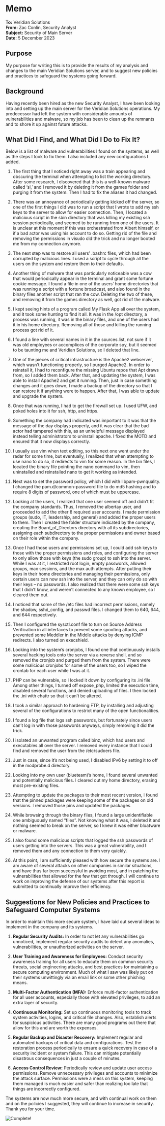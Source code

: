# Memo

**To:** Veridian Solutions  
**From:** Zac Conlin, Security Analyst  
**Subject:** Security of Main Server  
**Date:** 5 December 2023

## Purpose

My purpose for writing this is to provide the results of my analysis and changes to the main Veridian Solutions server, and to suggest new policies and practices to safeguard the systems going forward.

## Background

Having recently been hired as the new Security Analyst, I have been looking into and setting up the main server for the Veridian Solutions operations. My predecessor had left the system with considerable amounts of vulnerabilities and malware, so my job has been to clean up the remnants and to shore it up against future attacks.

## What Did I Find, and What Did I Do to Fix It?

Below is a list of malware and vulnerabilities I found on the systems, as well as the steps I took to fix them. I also included any new configurations I added.

1. The first thing that I noticed right away was a train appearing and obscuring the terminal when attempting to list the working directory. After some research, I discovered that this is a well-known malware called ‘sl,’ and I removed it by deleting it from the games folder and purging it from the system. Then I had to fix the aliases it had changed.

2. There was an annoyance of periodically getting kicked off the server, so one of the first things I did was to run a script that I wrote to add my ssh keys to the server to allow for easier connection. Then, I located a malicious script in the sbin directory that was killing my existing ssh session periodically, and seemed to be running from one of the users. It is unclear at this moment if this was orchestrated from Albert himself, or if a bad actor was using his account to do so. Getting rid of the file and removing the permissions in visudo did the trick and no longer booted me from my connection anymore.

3. The next step was to restore all users’ .bashrc files, which had been corrupted by malicious lines. I used a script to cycle through all the users on the system and restore them to their defaults.

4. Another thing of malware that was particularly noticeable was a cow that would periodically appear in the terminal and grant some fortune cookie message. I found a file in one of the users’ home directories that was running a script with a fortune broadcast, and also found in the binary files another script that ran the cow. Deleting the two of these, and removing it from the games directory as well, got rid of the malware.

5. I kept seeing hints of a program called My Flask App all over the system, and it took some hunting to find it all. It was in the /opt directory, a process was running, it was in the binary files, and one of the users had it in his home directory. Removing all of those and killing the running process got rid of it.

6. I found a line with several names in it in the sources.list, not sure if it was old employees or accomplices of the corporate spy, but it seemed to be taunting me and Veridian Solutions, so I deleted that line.

7. One of the pieces of critical infrastructure is the Apache2 webserver, which wasn’t functioning properly, so I purged Apache2. In order to reinstall it, I had to reconfigure the missing Ubuntu repos that Apt draws from, so I added them back. After that, and updating the system, I was able to install Apache2 and get it running. Then, just in case something changes and it goes down, I made a backup of the directory so that I can restore it if anything were to happen. After that, I was able to update and upgrade the system.

8. Once that was running, I had to get the firewall set up. I used UFW, and poked holes into it for ssh, http, and https.

9. Something the company had indicated was important to it was that the message of the day displays properly, and it was clear that the bad actor had tampered with this, as an unhelpful message displayed instead telling administrators to uninstall apache. I fixed the MOTD and ensured that it now displays correctly.

10. I usually use vim when text editing, so this next one went under the radar for some time, but eventually, I realized that when attempting to use nano to do so, it redirects to vim for some reason. In the bin files, I located the binary file pointing the nano command to vim, then uninstalled and reinstalled nano to get it working as intended.

11. Next was to set the password policy, which I did with libpam-pwnquality. I changed the pam.d/common-password file to do md5 hashing and to require 8 digits of password, one of which must be uppercase.

12. Looking at the users, I realized that one user seemed off and didn’t fit the company standards. Thus, I removed the albertay user, and proceeded to add the other 8 required user accounts. I made permission groups (sudo, IT, leadership, and general) and added the proper users to them. Then I created the folder structure indicated by the company, creating the Board_of_Directors directory with all its subdirectories, assigning each subdirectory to the proper permissions and owner based on their role within the company.

13. Once I had those users and permissions set up, I could add ssh keys to those with the proper permissions and roles, and configuring the server to only allow those with keys (the sudo group) to ssh into the server. While I was at it, I restricted root login, empty passwords, allowed groups, max sessions, and the max auth attempts. After putting their keys in their home directories and managing their permissions, only certain users can now ssh into the server, and they can only do so with their keys – no passwords. I also realized that there were some ssh keys that I didn’t know, and weren’t connected to any known employee, so I cleared them out.

14. I noticed that some of the /etc files had incorrect permissions, namely the shadow, sshd_config, and passwd files. I changed them to 640, 644, and 644 respectively.

15. Then I configured the sysctl.conf file to turn on Source Address Verification in all interfaces to prevent some spoofing attacks, and prevented some Meddler in the Middle attacks by denying ICMP redirects. I also turned on execshield.

16. Looking into the system’s cronjobs, I found one that continuously installs several hacking tools onto the server via a reverse shell, and so removed the cronjob and purged them from the system. There were some malicious cronjobs for some of the users too, so I wiped the crontab for each user while I was at it.

17. PHP can be vulnerable, so I locked it down by configuring its .ini file. Among other things, I turned off expose_php, limited the execution time, disabled several functions, and denied uploading of files. I then locked the .ini with chattr so that it can’t be altered.

18. I took a similar approach to hardening FTP, by installing and adjusting several of the configurations to restrict many of the open functionalities.

19. I found a log file that logs ssh passwords, but fortunately since users can’t log in with those passwords anyways, simply removing it did the trick.

20. I isolated an unwanted program called binz, which had users and executables all over the server. I removed every instance that I could find and removed the user from the /etc/sudoers file.

21. Just in case, since it’s not being used, I disabled IPv6 by setting it to off in the modprobe.d directory.

22. Looking into my own user (blueteam)’s home, I found several unwanted and potentially malicious files. I cleared out my home directory, erasing most pre-existing files.

23. Attempting to update the packages to their most recent version, I found that the pinned packages were keeping some of the packages on old versions. I removed those pins and updated the packages.

24. While browsing through the binary files, I found a large unidentifiable one ambiguously named “files”. Not knowing what it was, I deleted it and nothing seemed to break on the server, so I knew it was either bloatware or malware.

25. I also found some malicious scripts that logged the ssh passwords of users getting into the servers. This was a great vulnerability, and I removed them and any connection to them very quickly.

26. At this point, I am sufficiently pleased with how secure the systems are. I am aware of several attacks on other companies in similar situations, and have thus far been successful in avoiding most, and in patching the vulnerabilities that allowed for the few that got through. I will continue to work on improving the defense of our systems after this report is submitted to continually improve their efficiency.

## Suggestions for New Policies and Practices to Safeguard Computer Systems

In order to maintain this more secure system, I have laid out several ideas to implement in the company and its systems.

1. **Regular Security Audits:** In order to not let any vulnerabilities go unnoticed, implement regular security audits to detect any anomalies, vulnerabilities, or unauthorized activities on the server.

2. **User Training and Awareness for Employees:** Conduct security awareness training for all users to educate them on common security threats, social engineering attacks, and best practices for maintaining a secure computing environment. Much of what I saw was likely put on their systems unwittingly via an email link or some other phishing means.

3. **Multi-Factor Authentication (MFA):** Enforce multi-factor authentication for all user accounts, especially those with elevated privileges, to add an extra layer of security.

4. **Continuous Monitoring:** Set up continuous monitoring tools to track system activities, logins, and critical file changes. Also, establish alerts for suspicious activities. There are many good programs out there that allow for this and are worth the expenses.

5. **Regular Backup and Disaster Recovery:** Implement regular and automated backups of critical data and configurations. Test the restoration process periodically to ensure a quick recovery in case of a security incident or system failure. This can mitigate potentially disastrous consequences in just a couple of minutes.

6. **Access Control Review:** Periodically review and update user access permissions. Remove unnecessary privileges and accounts to minimize the attack surface. Permissions were a mess on this system, keeping them managed is much easier and safer than realizing too late that things are incorrectly configured.

The systems are now much more secure, and with continual work on them and on the policies I suggested, they will continue to increase in security. Thank you for your time.

![Complete!](complete.png)